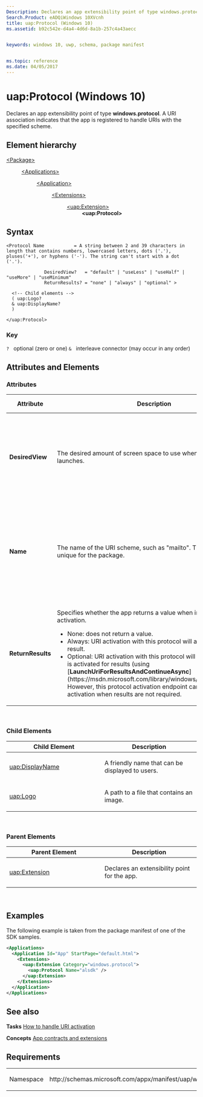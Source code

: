 ```yaml
---
Description: Declares an app extensibility point of type windows.protocol.
Search.Product: eADQiWindows 10XVcnh
title: uap:Protocol (Windows 10)
ms.assetid: b92c542e-d4a4-4d6d-8a1b-257c4a43aecc


keywords: windows 10, uwp, schema, package manifest


ms.topic: reference
ms.date: 04/05/2017
---
```


# uap:Protocol (Windows 10)


Declares an app extensibility point of type **windows.protocol**. A URI association indicates that the app is registered to handle URIs with the specified scheme.

## Element hierarchy

<dl>
<dt><a href="element-package.md">&lt;Package&gt;</a></dt>
<dd>
<dl>
<dt><a href="element-applications.md">&lt;Applications&gt;</a></dt>
<dd>
<dl>
<dt><a href="element-application.md">&lt;Application&gt;</a></dt>
<dd>
<dl>
<dt><a href="element-1-extensions.md">&lt;Extensions&gt;</a></dt>
<dd>
<dl>
<dt><a href="element-uap-extension.md">&lt;uap:Extension&gt;</a></dt>
<dd><b>&lt;uap:Protocol&gt;</b></dd>
</dl>
</dd>
</dl>
</dd>
</dl>
</dd>
</dl>
</dd>
</dl>

## Syntax

``` syntax
<Protocol Name           = A string between 2 and 39 characters in length that contains numbers, lowercased letters, dots ('.'), pluses('+'), or hyphens ('-'). The string can't start with a dot ('.').

              DesiredView?   = "default" | "useLess" | "useHalf" | "useMore" | "useMinimum"
              ReturnResults? = "none" | "always" | "optional" >

  <!-- Child elements -->
  ( uap:Logo?
  & uap:DisplayName?
  )

</uap:Protocol>
```

### Key

`?`   optional (zero or one)
`&`   interleave connector (may occur in any order)

## Attributes and Elements


### Attributes

<table>
<colgroup>
<col width="20%" />
<col width="20%" />
<col width="20%" />
<col width="20%" />
<col width="20%" />
</colgroup>
<thead>
<tr class="header">
<th>Attribute</th>
<th>Description</th>
<th>Data type</th>
<th>Required</th>
<th>Default value</th>
</tr>
</thead>
<tbody>
<tr class="odd">
<td><strong>DesiredView</strong></td>
<td><p>The desired amount of screen space to use when the appointment launches.</p></td>
<td><p>This attribute can have one of the following values:</p>
<ul>
<li>default</li>
<li>useLess</li>
<li>useHalf</li>
<li>useMore</li>
<li>useMinimum</li>
</ul></td>
<td>No</td>
<td></td>
</tr>
<tr class="even">
<td><strong>Name</strong></td>
<td><p>The name of the URI scheme, such as &quot;mailto&quot;. This name must be unique for the package.</p></td>
<td>A string between 2 and 39 characters in length that contains numbers, lowercased letters, dots ('.'), pluses('+'), or hyphens ('-'). The string can't start with a dot ('.').</td>
<td>Yes</td>
<td></td>
</tr>
<tr class="odd">
<td><strong>ReturnResults</strong></td>
<td><p>Specifies whether the app returns a value when invoked via a URI activation.</p>
<ul>
<li>None: does not return a value.</li>
<li>Always: URI activation with this protocol will always return a result.</li>
<li>Optional: URI activation with this protocol will return a result if it is activated for results (using [<strong>LaunchUriForResultsAndContinueAsync</strong>](https://msdn.microsoft.com/library/windows/apps/dn904655)). However, this protocol activation endpoint can also handle activation when results are not required.</li>
</ul></td>
<td><p>This attribute can have one of the following values:</p>
<ul>
<li>none</li>
<li>always</li>
<li>optional</li>
</ul></td>
<td>No</td>
<td></td>
</tr>
</tbody>
</table>

 

### Child Elements

<table>
<colgroup>
<col width="50%" />
<col width="50%" />
</colgroup>
<thead>
<tr class="header">
<th>Child Element</th>
<th>Description</th>
</tr>
</thead>
<tbody>
<tr class="odd">
<td><a href="element-1-uap-displayname.md">uap:DisplayName</a> </td>
<td><p>A friendly name that can be displayed to users.</p></td>
</tr>
<tr class="even">
<td><a href="element-1-uap-logo.md">uap:Logo</a> </td>
<td><p>A path to a file that contains an image.</p></td>
</tr>
</tbody>
</table>

 

### Parent Elements

<table>
<colgroup>
<col width="50%" />
<col width="50%" />
</colgroup>
<thead>
<tr class="header">
<th>Parent Element</th>
<th>Description</th>
</tr>
</thead>
<tbody>
<tr class="odd">
<td><a href="element-uap-extension.md">uap:Extension</a> </td>
<td><p>Declares an extensibility point for the app.</p></td>
</tr>
</tbody>
</table>

 

## Examples

The following example is taken from the package manifest of one of the SDK samples.

```XML
<Applications>
  <Application Id="App" StartPage="default.html">
    <Extensions>
      <uap:Extension Category="windows.protocol">
        <uap:Protocol Name="alsdk" />
      </uap:Extension>
    </Extensions>
  </Application>
</Applications>
```

## See also


**Tasks**
[How to handle URI activation](https://msdn.microsoft.com/library/windows/apps/hh452686)

**Concepts**
[App contracts and extensions](https://msdn.microsoft.com/library/windows/apps/hh464906)

## Requirements

<table>
<colgroup>
<col width="50%" />
<col width="50%" />
</colgroup>
<tbody>
<tr class="odd">
<td><p>Namespace</p></td>
<td><p>http://schemas.microsoft.com/appx/manifest/uap/windows10</p></td>
</tr>
</tbody>
</table>

 

 



